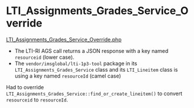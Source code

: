 # LTI_Assignments_Grades_Service_Override

[LTI_Assignments_Grades_Service_Override.php](app/libs/lti13/LTI_Assignments_Grades_Service_Override.php)

- The LTI-RI AGS call returns a JSON response with a key named `resourceid` (lower case).
- The `vendor/imsglobal/lti-1p3-tool` package in its `LTI_Assignments_Grades_Service` class and
  its `LTI_Lineitem` class is using a key named `resourceId` (camel case)

Had to override `LTI_Assignments_Grades_Service::find_or_create_lineitem()` to convert `resourceid` to `resourceId`.
